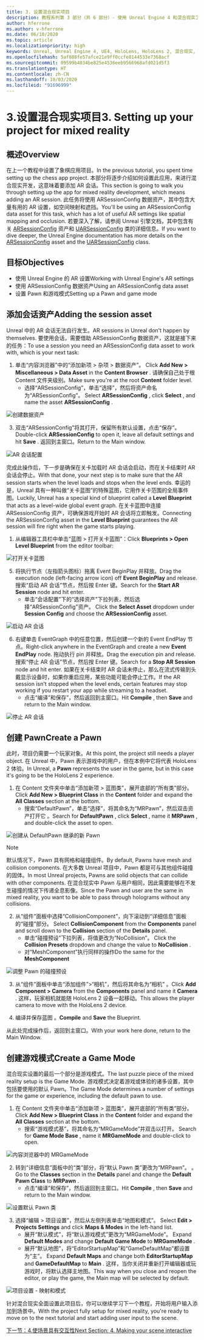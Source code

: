 ```yaml
---
title: 3. 设置混合现实项目
description: 教程系列第 3 部分（共 6 部分）- 使用 Unreal Engine 4 和混合现实工具包 UX Tools 插件构建一款简单的象棋应用
author: hferrone
ms.author: v-hferrone
ms.date: 06/10/2020
ms.topic: article
ms.localizationpriority: high
keywords: Unreal, Unreal Engine 4, UE4, HoloLens, HoloLens 2, 混合现实, 教程, 入门, mrtk, uxt, UX Tools, 文档
ms.openlocfilehash: 5af888fe57afce21e9ff0ccfe8144533e7368acf
ms.sourcegitcommit: 09599b4034be825e4536eeb9566968afd021d5f3
ms.translationtype: HT
ms.contentlocale: zh-CN
ms.lasthandoff: 10/03/2020
ms.locfileid: "91696999"
---
```

# <a name="3-setting-up-your-project-for-mixed-reality"></a><span data-ttu-id="91d6c-104">3.设置混合现实项目</span><span class="sxs-lookup"><span data-stu-id="91d6c-104">3. Setting up your project for mixed reality</span></span>

## <a name="overview"></a><span data-ttu-id="91d6c-105">概述</span><span class="sxs-lookup"><span data-stu-id="91d6c-105">Overview</span></span>

<span data-ttu-id="91d6c-106">在上一个教程中设置了象棋应用项目。</span><span class="sxs-lookup"><span data-stu-id="91d6c-106">In the previous tutorial, you spent time setting up the chess app project.</span></span> <span data-ttu-id="91d6c-107">本部分将逐步介绍如何设置此应用，来进行混合现实开发，这意味着要添加 AR 会话。</span><span class="sxs-lookup"><span data-stu-id="91d6c-107">This section is going to walk you through setting up the app for mixed reality development, which means adding an AR session.</span></span> <span data-ttu-id="91d6c-108">此任务将使用 ARSessionConfig 数据资产，其中包含大量有用的 AR 设置，如空间映射和遮挡。</span><span class="sxs-lookup"><span data-stu-id="91d6c-108">You'll be using an ARSessionConfig data asset for this task, which has a lot of useful AR settings like spatial mapping and occlusion.</span></span> <span data-ttu-id="91d6c-109">若要深入了解，请参阅 Unreal 引擎文档，其中包含有关 [ARSessionConfig](https://docs.unrealengine.com/en-US/PythonAPI/class/ARSessionConfig.html) 资产和 [UARSessionConfig](https://docs.unrealengine.com/en-US/API/Runtime/AugmentedReality/UARSessionConfig/index.html) 类的详细信息。</span><span class="sxs-lookup"><span data-stu-id="91d6c-109">If you want to dive deeper, the Unreal Engine documentation has more details on the [ARSessionConfig](https://docs.unrealengine.com/en-US/PythonAPI/class/ARSessionConfig.html) asset and the [UARSessionConfig](https://docs.unrealengine.com/en-US/API/Runtime/AugmentedReality/UARSessionConfig/index.html) class.</span></span>

## <a name="objectives"></a><span data-ttu-id="91d6c-110">目标</span><span class="sxs-lookup"><span data-stu-id="91d6c-110">Objectives</span></span>
* <span data-ttu-id="91d6c-111">使用 Unreal Engine 的 AR 设置</span><span class="sxs-lookup"><span data-stu-id="91d6c-111">Working with Unreal Engine's AR settings</span></span> 
* <span data-ttu-id="91d6c-112">使用 ARSessionConfig 数据资产</span><span class="sxs-lookup"><span data-stu-id="91d6c-112">Using an ARSessionConfig data asset</span></span>
* <span data-ttu-id="91d6c-113">设置 Pawn 和游戏模式</span><span class="sxs-lookup"><span data-stu-id="91d6c-113">Setting up a Pawn and game mode</span></span>

## <a name="adding-the-session-asset"></a><span data-ttu-id="91d6c-114">添加会话资产</span><span class="sxs-lookup"><span data-stu-id="91d6c-114">Adding the session asset</span></span>
<span data-ttu-id="91d6c-115">Unreal 中的 AR 会话无法自行发生。</span><span class="sxs-lookup"><span data-stu-id="91d6c-115">AR sessions in Unreal don't happen by themselves.</span></span> <span data-ttu-id="91d6c-116">要使用会话，需要借助 ARSessionConfig 数据资产，这就是接下来的任务：</span><span class="sxs-lookup"><span data-stu-id="91d6c-116">To use a session you need an ARSessionConfig data asset to work with, which is your next task:</span></span>

1. <span data-ttu-id="91d6c-117">单击“内容浏览器”中的“添加新项 > 杂项 > 数据资产”。 </span><span class="sxs-lookup"><span data-stu-id="91d6c-117">Click **Add New > Miscellaneous > Data Asset** in the **Content Browser** .</span></span> <span data-ttu-id="91d6c-118">请确保自己处于根 Content 文件夹级别。</span><span class="sxs-lookup"><span data-stu-id="91d6c-118">Make sure you're at the root **Content** folder level.</span></span> 
    * <span data-ttu-id="91d6c-119">选择“ARSessionConfig”，单击“选择”，然后将资产命名为“ARSessionConfig”。  </span><span class="sxs-lookup"><span data-stu-id="91d6c-119">Select **ARSessionConfig** , click **Select** , and name the asset **ARSessionConfig** .</span></span>

![创建数据资产](images/unreal-uxt/3-createasset.PNG)

3. <span data-ttu-id="91d6c-121">双击“ARSessionConfig”将其打开，保留所有默认设置，点击“保存”。 </span><span class="sxs-lookup"><span data-stu-id="91d6c-121">Double-click **ARSessionConfig** to open it, leave all default settings and hit **Save** .</span></span> <span data-ttu-id="91d6c-122">返回到主窗口。</span><span class="sxs-lookup"><span data-stu-id="91d6c-122">Return to the Main window.</span></span> 

![AR 会话配置](images/unreal-uxt/3-arsessionconfig.PNG)

<span data-ttu-id="91d6c-124">完成此操作后，下一步是确保在关卡加载时 AR 会话会启动，而在关卡结束时 AR 会话会停止。</span><span class="sxs-lookup"><span data-stu-id="91d6c-124">With that done, your next step is to make sure that the AR session starts when the level loads and stops when the level ends.</span></span> <span data-ttu-id="91d6c-125">幸运的是，Unreal 具有一种叫做“关卡蓝图”的特殊蓝图，它用作关卡范围的全局事件图。</span><span class="sxs-lookup"><span data-stu-id="91d6c-125">Luckily, Unreal has a special kind of blueprint called a **Level Blueprint** that acts as a level-wide global event graph.</span></span> <span data-ttu-id="91d6c-126">在关卡蓝图中连接 ARSessionConfig 资产，可确保游戏开始时 AR 会话将立即触发。</span><span class="sxs-lookup"><span data-stu-id="91d6c-126">Connecting the ARSessionConfig asset in the **Level Blueprint** guarantees the AR session will fire right when the game starts playing.</span></span>

1. <span data-ttu-id="91d6c-127">从编辑器工具栏中单击“蓝图 > 打开关卡蓝图”：</span><span class="sxs-lookup"><span data-stu-id="91d6c-127">Click **Blueprints > Open Level Blueprint** from the editor toolbar:</span></span> 

![打开关卡蓝图](images/unreal-uxt/3-level-blueprint.PNG)

5. <span data-ttu-id="91d6c-129">将执行节点（左指箭头图标）拖离 Event BeginPlay 并释放。</span><span class="sxs-lookup"><span data-stu-id="91d6c-129">Drag the execution node (left-facing arrow icon) off **Event BeginPlay** and release.</span></span> <span data-ttu-id="91d6c-130">搜索“启动 AR 会话”节点，然后按 Enter 键。</span><span class="sxs-lookup"><span data-stu-id="91d6c-130">Search for the **Start AR Session** node and hit enter.</span></span>  
    * <span data-ttu-id="91d6c-131">单击“会话配置”下的“选择资产”下拉列表，然后选择“ARSessionConfig”资产。  </span><span class="sxs-lookup"><span data-stu-id="91d6c-131">Click the **Select Asset** dropdown under **Session Config** and choose the **ARSessionConfig** asset.</span></span> 

![启动 AR 会话](images/unreal-uxt/3-start-ar-session.PNG)

6. <span data-ttu-id="91d6c-133">右键单击 EventGraph 中的任意位置，然后创建一个新的 Event EndPlay 节点。</span><span class="sxs-lookup"><span data-stu-id="91d6c-133">Right-click anywhere in the EventGraph and create a new **Event EndPlay** node.</span></span> <span data-ttu-id="91d6c-134">拖动执行 pin 并释放。</span><span class="sxs-lookup"><span data-stu-id="91d6c-134">Drag the execution pin and release.</span></span> <span data-ttu-id="91d6c-135">搜索“停止 AR 会话”节点，然后按 Enter 键。</span><span class="sxs-lookup"><span data-stu-id="91d6c-135">Search for a **Stop AR Session** node and hit enter.</span></span> <span data-ttu-id="91d6c-136">如果在关卡结束时 AR 会话未停止，那么在流式传输到头戴显示设备时，如果你重启应用，某些功能可能会停止工作。</span><span class="sxs-lookup"><span data-stu-id="91d6c-136">If the AR session isn't stopped when the level ends, certain features may stop working if you restart your app while streaming to a headset.</span></span> 
    * <span data-ttu-id="91d6c-137">点击“编译”和保存”，然后返回到主窗口。</span><span class="sxs-lookup"><span data-stu-id="91d6c-137">Hit **Compile** , then **Save** and return to the Main window.</span></span>

![停止 AR 会话](images/unreal-uxt/3-stoparsession.PNG)

## <a name="create-a-pawn"></a><span data-ttu-id="91d6c-139">创建 Pawn</span><span class="sxs-lookup"><span data-stu-id="91d6c-139">Create a Pawn</span></span>
<span data-ttu-id="91d6c-140">此时，项目仍需要一个玩家对象。</span><span class="sxs-lookup"><span data-stu-id="91d6c-140">At this point, the project still needs a player object.</span></span> <span data-ttu-id="91d6c-141">在 Unreal 中，Pawn 表示游戏中的用户，但在本例中它将代表 HoloLens 2 体验。</span><span class="sxs-lookup"><span data-stu-id="91d6c-141">In Unreal, a **Pawn** represents the user in the game, but in this case it's going to be the HoloLens 2 experience.</span></span>

1. <span data-ttu-id="91d6c-142">在 Content 文件夹中单击“添加新项 > 蓝图类”，展开底部的“所有类”部分。  </span><span class="sxs-lookup"><span data-stu-id="91d6c-142">Click **Add New > Blueprint Class** in the **Content** folder and expand the **All Classes** section at the bottom.</span></span> 
    * <span data-ttu-id="91d6c-143">搜索“DefaultPawn”，单击“选择”，将其命名为“MRPawn”，然后双击资产打开它  。</span><span class="sxs-lookup"><span data-stu-id="91d6c-143">Search for **DefaultPawn** , click **Select** , name it **MRPawn** , and double-click the asset to open.</span></span> 

![创建从 DefaultPawn 继承的新 Pawn](images/unreal-uxt/3-defaultpawn.PNG)

> [!NOTE]
> <span data-ttu-id="91d6c-145">默认情况下，Pawn 具有网格和碰撞组件。</span><span class="sxs-lookup"><span data-stu-id="91d6c-145">By default, Pawns have mesh and collision components.</span></span> <span data-ttu-id="91d6c-146">在大多数 Unreal 项目中，Pawn 都是可与其他组件碰撞的固体。</span><span class="sxs-lookup"><span data-stu-id="91d6c-146">In most Unreal projects, Pawns are solid objects that can collide with other components.</span></span> <span data-ttu-id="91d6c-147">在混合现实中 Pawn 与用户相同，因此需要能够在不发生碰撞的情况下传递全息影像。</span><span class="sxs-lookup"><span data-stu-id="91d6c-147">Since the Pawn and user are the same in mixed reality, you want to be able to pass through holograms without any collisions.</span></span> 

2. <span data-ttu-id="91d6c-148">从“组件”面板中选择“CollisionComponent”，向下滚动到“详细信息”面板的“碰撞”部分。   </span><span class="sxs-lookup"><span data-stu-id="91d6c-148">Select **CollisionComponent** from the **Components** panel and scroll down to the **Collision** section of the **Details** panel.</span></span> 
    * <span data-ttu-id="91d6c-149">单击“碰撞预设”下拉列表，将值更改为“NoCollision”。 </span><span class="sxs-lookup"><span data-stu-id="91d6c-149">Click the **Collision Presets** dropdown and change the value to **NoCollision** .</span></span> 
    * <span data-ttu-id="91d6c-150">对“MeshComponent”执行同样的操作</span><span class="sxs-lookup"><span data-stu-id="91d6c-150">Do the same for the **MeshComponent**</span></span>

![调整 Pawn 的碰撞预设](images/unreal-uxt/3-nocollision.PNG)

3. <span data-ttu-id="91d6c-152">从“组件”面板中单击“添加组件”>“相机”，然后将其命名为“相机”  。</span><span class="sxs-lookup"><span data-stu-id="91d6c-152">Click **Add Component > Camera** from the **Components** panel and name it **Camera** .</span></span> <span data-ttu-id="91d6c-153">这样，玩家相机就能随 HoloLens 2 设备一起移动。</span><span class="sxs-lookup"><span data-stu-id="91d6c-153">This allows the player camera to move with the HoloLens 2 device.</span></span>

4. <span data-ttu-id="91d6c-154">编译并保存蓝图 。</span><span class="sxs-lookup"><span data-stu-id="91d6c-154">**Compile** and **Save** the Blueprint.</span></span>

<span data-ttu-id="91d6c-155">从此处完成操作后，返回到主窗口。</span><span class="sxs-lookup"><span data-stu-id="91d6c-155">With your work here done, return to the Main Window.</span></span>

## <a name="create-a-game-mode"></a><span data-ttu-id="91d6c-156">创建游戏模式</span><span class="sxs-lookup"><span data-stu-id="91d6c-156">Create a Game Mode</span></span>
<span data-ttu-id="91d6c-157">混合现实设置的最后一个部分是游戏模式。</span><span class="sxs-lookup"><span data-stu-id="91d6c-157">The last puzzle piece of the mixed reality setup is the Game Mode.</span></span> <span data-ttu-id="91d6c-158">游戏模式决定着游戏或体验的诸多设置，其中包括要使用的默认 Pawn。</span><span class="sxs-lookup"><span data-stu-id="91d6c-158">The Game Mode determines a number of settings for the game or experience, including the default pawn to use.</span></span>

1.  <span data-ttu-id="91d6c-159">在 Content 文件夹中单击“添加新项 > 蓝图类”，展开底部的“所有类”部分。  </span><span class="sxs-lookup"><span data-stu-id="91d6c-159">Click **Add New > Blueprint Class** in the **Content** folder and expand the **All Classes** section at the bottom.</span></span> 
    * <span data-ttu-id="91d6c-160">搜索“游戏模式基”，将其命名为“MRGameMode”并双击以打开。 </span><span class="sxs-lookup"><span data-stu-id="91d6c-160">Search for **Game Mode Base** , name it **MRGameMode** and double-click to open.</span></span> 

![内容浏览器中的 MRGameMode](images/unreal-uxt/3-gamemode.PNG)

2.  <span data-ttu-id="91d6c-162">转到“详细信息”面板中的“类”部分，将“默认 Pawn 类”更改为“MRPawn”。   。</span><span class="sxs-lookup"><span data-stu-id="91d6c-162">Go to the **Classes** section in the **Details** panel and change the **Default Pawn Class** to **MRPawn** .</span></span> 
    * <span data-ttu-id="91d6c-163">点击“编译”和保存”，然后返回到主窗口。</span><span class="sxs-lookup"><span data-stu-id="91d6c-163">Hit **Compile** , then **Save** and return to the Main window.</span></span> 

![设置默认 Pawn 类](images/unreal-uxt/3-setpawn.PNG)

3.  <span data-ttu-id="91d6c-165">选择“编辑 > 项目设置”，然后从左侧列表单击“地图和模式”。 </span><span class="sxs-lookup"><span data-stu-id="91d6c-165">Select **Edit > Projects Settings** and click **Maps & Modes** in the left-hand list.</span></span> 
    * <span data-ttu-id="91d6c-166">展开“默认模式”，将“默认游戏模式”更改为“MRGameMode”。  </span><span class="sxs-lookup"><span data-stu-id="91d6c-166">Expand **Default Modes** and change **Default Game Mode** to **MRGameMode** .</span></span> 
    * <span data-ttu-id="91d6c-167">展开“默认地图”，将“EditorStartupMap”和“GameDefaultMap”都设置为“主”。   </span><span class="sxs-lookup"><span data-stu-id="91d6c-167">Expand **Default Maps** and change both **EditorStartupMap** and **GameDefaultMap** to **Main** .</span></span> <span data-ttu-id="91d6c-168">这样，当你关闭并重新打开编辑器或玩游戏时，将默认选择主地图。</span><span class="sxs-lookup"><span data-stu-id="91d6c-168">This way when you close and reopen the editor, or play the game, the Main map will be selected by default.</span></span>

![项目设置 - 映射和模式](images/unreal-uxt/3-mapsandmodes.PNG)

<span data-ttu-id="91d6c-170">针对混合现实全面设置此项目后，你可以继续学习下一个教程，开始将用户输入添加到场景中。</span><span class="sxs-lookup"><span data-stu-id="91d6c-170">With the project fully setup for mixed reality, you're ready to move on to the next tutorial and start adding user input to the scene.</span></span> 

[<span data-ttu-id="91d6c-171">下一节：4.使场景具有交互性</span><span class="sxs-lookup"><span data-stu-id="91d6c-171">Next Section: 4. Making your scene interactive</span></span>](unreal-uxt-ch4.md)